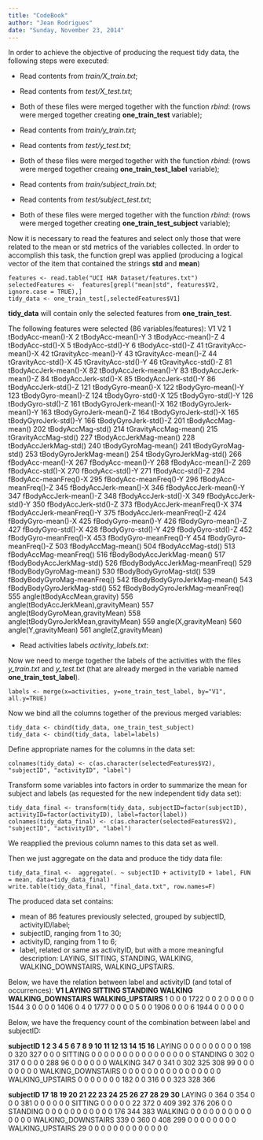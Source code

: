 ```yaml
---
title: "CodeBook"
author: "Jean Rodrigues"
date: "Sunday, November 23, 2014"
---
```


In order to achieve the objective of producing the request tidy data, the following steps were executed:

- Read contents from *train/X_train.txt*;
- Read contents from *test/X_test.txt*;
- Both of these files were merged together with the function *rbind*: (rows were merged together creating **one_train_test** variable);

- Read contents from *train/y_train.txt*;
- Read contents from *test/y_test.txt*;
- Both of these files were merged together with the function *rbind*: (rows were merged together creaing **one_train_test_label** variable);

- Read contents from *train/subject_train.txt*;
- Read contents from *test/subject_test.txt*;
- Both of these files were merged together with the function *rbind*: (rows were merged together creating **one_train_test_subject** variable);

Now it is necessary to read the features and select only those that were related to the mean or std metrics of the variables collected. In order to accomplish this task, the function grepl was applied (producing a logical vector of the item that contained the strings **std** and **mean**)

```{r tidy=FALSE}
features <- read.table("UCI HAR Dataset/features.txt")
selectedFeatures <-  features[grepl("mean|std", features$V2, ignore.case = TRUE),]
tidy_data <- one_train_test[,selectedFeatures$V1]
```

**tidy_data** will contain only the selected features from **one_train_test**.

The following features were selected (86 variables/features):
V1  V2
1	tBodyAcc-mean()-X
2	tBodyAcc-mean()-Y
3	tBodyAcc-mean()-Z
4	tBodyAcc-std()-X
5	tBodyAcc-std()-Y
6	tBodyAcc-std()-Z
41	tGravityAcc-mean()-X
42	tGravityAcc-mean()-Y
43	tGravityAcc-mean()-Z
44	tGravityAcc-std()-X
45	tGravityAcc-std()-Y
46	tGravityAcc-std()-Z
81	tBodyAccJerk-mean()-X
82	tBodyAccJerk-mean()-Y
83	tBodyAccJerk-mean()-Z
84	tBodyAccJerk-std()-X
85	tBodyAccJerk-std()-Y
86	tBodyAccJerk-std()-Z
121	tBodyGyro-mean()-X
122	tBodyGyro-mean()-Y
123	tBodyGyro-mean()-Z
124	tBodyGyro-std()-X
125	tBodyGyro-std()-Y
126	tBodyGyro-std()-Z
161	tBodyGyroJerk-mean()-X
162	tBodyGyroJerk-mean()-Y
163	tBodyGyroJerk-mean()-Z
164	tBodyGyroJerk-std()-X
165	tBodyGyroJerk-std()-Y
166	tBodyGyroJerk-std()-Z
201	tBodyAccMag-mean()
202	tBodyAccMag-std()
214	tGravityAccMag-mean()
215	tGravityAccMag-std()
227	tBodyAccJerkMag-mean()
228	tBodyAccJerkMag-std()
240	tBodyGyroMag-mean()
241	tBodyGyroMag-std()
253	tBodyGyroJerkMag-mean()
254	tBodyGyroJerkMag-std()
266	fBodyAcc-mean()-X
267	fBodyAcc-mean()-Y
268	fBodyAcc-mean()-Z
269	fBodyAcc-std()-X
270	fBodyAcc-std()-Y
271	fBodyAcc-std()-Z
294	fBodyAcc-meanFreq()-X
295	fBodyAcc-meanFreq()-Y
296	fBodyAcc-meanFreq()-Z
345	fBodyAccJerk-mean()-X
346	fBodyAccJerk-mean()-Y
347	fBodyAccJerk-mean()-Z
348	fBodyAccJerk-std()-X
349	fBodyAccJerk-std()-Y
350	fBodyAccJerk-std()-Z
373	fBodyAccJerk-meanFreq()-X
374	fBodyAccJerk-meanFreq()-Y
375	fBodyAccJerk-meanFreq()-Z
424	fBodyGyro-mean()-X
425	fBodyGyro-mean()-Y
426	fBodyGyro-mean()-Z
427	fBodyGyro-std()-X
428	fBodyGyro-std()-Y
429	fBodyGyro-std()-Z
452	fBodyGyro-meanFreq()-X
453	fBodyGyro-meanFreq()-Y
454	fBodyGyro-meanFreq()-Z
503	fBodyAccMag-mean()
504	fBodyAccMag-std()
513	fBodyAccMag-meanFreq()
516	fBodyBodyAccJerkMag-mean()
517	fBodyBodyAccJerkMag-std()
526	fBodyBodyAccJerkMag-meanFreq()
529	fBodyBodyGyroMag-mean()
530	fBodyBodyGyroMag-std()
539	fBodyBodyGyroMag-meanFreq()
542	fBodyBodyGyroJerkMag-mean()
543	fBodyBodyGyroJerkMag-std()
552	fBodyBodyGyroJerkMag-meanFreq()
555	angle(tBodyAccMean,gravity)
556	angle(tBodyAccJerkMean),gravityMean)
557	angle(tBodyGyroMean,gravityMean)
558	angle(tBodyGyroJerkMean,gravityMean)
559	angle(X,gravityMean)
560	angle(Y,gravityMean)
561	angle(Z,gravityMean)

- Read activities labels *activity_labels.txt*:

Now we need to merge together the labels of the activities with the files *y_train.txt* and *y_test.txt* (that are already merged in the variable named **one_train_test_label**).

```{r}
labels <- merge(x=activities, y=one_train_test_label, by="V1", all.y=TRUE)
```


Now we bind all the columns together of the previous merged variables:

```{r tidy=FALSE}
tidy_data <- cbind(tidy_data, one_train_test_subject)
tidy_data <- cbind(tidy_data, label=labels)
```


Define appropriate names for the columns in the data set:

```{r}
colnames(tidy_data) <- c(as.character(selectedFeatures$V2), "subjectID", "activityID", "label") 
```

Transform some variables into factors in order to summarize the mean for subject and labels (as requested for the new independent tidy data set):

```{r tidy=FALSE}
tidy_data_final <- transform(tidy_data, subjectID=factor(subjectID), activityID=factor(activityID), label=factor(label))
colnames(tidy_data_final) <- c(as.character(selectedFeatures$V2), "subjectID", "activityID", "label") 
```

We reapplied the previous column names to this data set as well.

Then we just aggregate on the data and produce the tidy data file:

```{r tidy=FALSE}
tidy_data_final <-  aggregate(. ~ subjectID + activityID + label, FUN = mean, data=tidy_data_final)
write.table(tidy_data_final, "final_data.txt", row.names=F)
```

The produced data set contains:
- mean of 86 features previously selected, grouped by subjectID, activityID/label;
- subjectID, ranging from 1 to 30;
- activityID, ranging from 1 to 6;
- label, related or same as activityID, but with a more meaningful description: LAYING, SITTING, STANDING, WALKING, WALKING_DOWNSTAIRS, WALKING_UPSTAIRS.

Below, we have the relation between label and activityID (and total of occurrences):
**V1  LAYING SITTING STANDING WALKING WALKING_DOWNSTAIRS WALKING_UPSTAIRS**
  1      0       0        0    1722                  0                0
  2      0       0        0       0                  0             1544
  3      0       0        0       0               1406                0
  4      0    1777        0       0                  0                0
  5      0       0     1906       0                  0                0
  6   1944       0        0       0                  0                0


Below, we have the frequency count of the combination between label and subjectID:

  **subjectID            1   2   3   4   5   6   7   8   9  10  11  12  13  14  15  16**
  LAYING               0   0   0   0   0   0   0   0   0 198   0 320 327   0   0   0
  SITTING              0   0   0   0   0   0   0   0   0   0   0   0   0   0   0   0
  STANDING             0 302   0 317   0   0   0   0 288  96   0   0   0   0   0   0
  WALKING            347   0 341   0 302 325 308  99   0   0   0   0   0   0   0   0
  WALKING_DOWNSTAIRS   0   0   0   0   0   0   0   0   0   0   0   0   0   0   0   0
  WALKING_UPSTAIRS     0   0   0   0   0   0   0 182   0   0 316   0   0 323 328 366
                    
  **subjectID           17  18  19  20  21  22  23  24  25  26  27  28  29  30**
  LAYING               0 364   0 354   0   0   0 381   0   0   0   0   0   0
  SITTING              0   0   0   0   0  22 372   0 409 392 376 206   0   0
  STANDING             0   0   0   0   0   0   0   0   0   0   0 176 344 383
  WALKING              0   0   0   0   0   0   0   0   0   0   0   0   0   0
  WALKING_DOWNSTAIRS 339   0 360   0 408 299   0   0   0   0   0   0   0   0
  WALKING_UPSTAIRS    29   0   0   0   0   0   0   0   0   0   0   0   0   0
> 
